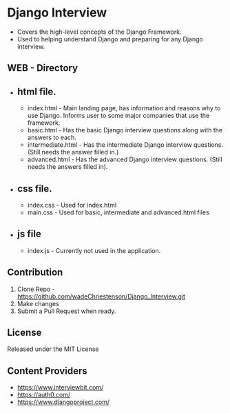 # Django Interview
- Covers the high-level concepts of the Django Framework. 
- Used to helping understand Django and preparing for any Django interview.

## WEB - Directory
 
- ## html file.

   - index.html - Main landing page, has information and reasons why to use Django. 
Informs user to some major companies that use the framework.
   - basic.html - Has the basic Django interview questions along with the answers to each.
   - intermediate.html - Has the intermediate Django interview questions. (Still needs the answer filled in.)
   - advanced.html - Has the advanced Django interview questions. (Still needs the answers filled in).

- ## css file.

   - index.css - Used for index.html
   - main.css - Used for basic, intermediate and advanced.html files

- ## js file

   - index.js - Currently not used in the application. 

 ## Contribution
1. Clone Repo - https://github.com/wadeChriestenson/Django_Interview.git
2. Make changes
3. Submit a Pull Request when ready.

## License
Released under the MIT License

## Content Providers
- https://www.interviewbit.com/
- https://auth0.com/
- https://www.djangoproject.com/
